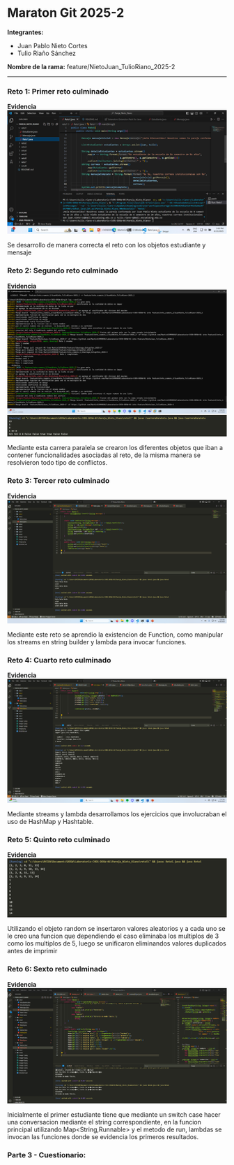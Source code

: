 # Maraton Git 2025-2

**Integrantes:**

- Juan Pablo Nieto Cortes
- Tulio Riaño Sánchez

**Nombre de la rama:** feature/NietoJuan_TulioRiano_2025-2

---

### Reto 1: Primer reto culminado

**Evidencia**
![alt text](image.png)

Se desarrollo de manera correcta el reto con los objetos estudiante y mensaje

### Reto 2: Segundo reto culminado

**Evidencia**
![alt text](image-1.png)
![alt text](image-2.png)

Mediante esta carrera paralela se crearon los diferentes objetos que iban a contener funcionalidades asociadas al reto, de la misma manera se resolvieron todo tipo de conflictos.

### Reto 3: Tercer reto culminado

**Evidencia**
![alt text](image-3.png)

Mediante este reto se aprendio la existencion de Function, como manipular los streams en string builder y lambda para invocar funciones.

### Reto 4: Cuarto reto culminado

**Evidencia**
![alt text](image-4.png)

Mediante streams y lambda desarrollamos los ejercicios que involucraban el uso de HashMap y Hashtable.

### Reto 5: Quinto reto culminado

**Evidencia**
![alt text](image-5.png)

Utilizando el objeto random se insertaron valores aleatorios y a cada uno se le creo una funcion que dependiendo el caso eliminaba los multiplos de 3 como los multiplos de 5, luego se unificaron eliminandos valores duplicados antes de imprimir

### Reto 6: Sexto reto culminado

**Evidencia**
![alt text](image-7.png)

Inicialmente el primer estudiante tiene que mediante un switch case hacer una conversacion mediante el string correspondiente, en la funcion principal utilizando Map<String,Runnable> y el metodo de run, lambdas se invocan las funciones donde se evidencia los primeros resultados.

### Parte 3 - Cuestionario:
